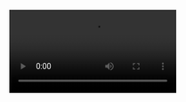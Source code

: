 ![Canny Video](https://github.com/nazankorkmaz/CatchTheCanny/blob/master/Medya%20Oynat%C4%B1c%C4%B1%202024-04-07%2020-09-16.mp4)

